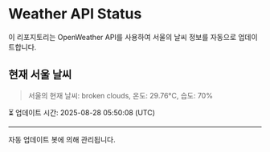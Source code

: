 
# Weather API Status

이 리포지토리는 OpenWeather API를 사용하여 서울의 날씨 정보를 자동으로 업데이트합니다.

## 현재 서울 날씨
> 서울의 현재 날씨: broken clouds, 온도: 29.76°C, 습도: 70%

⏳ 업데이트 시간: 2025-08-28 05:50:08 (UTC)

---
자동 업데이트 봇에 의해 관리됩니다.
